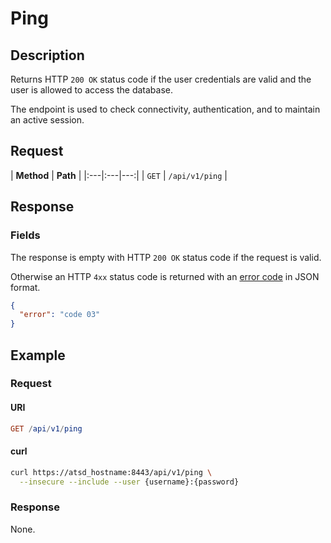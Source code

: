 # Ping

## Description

Returns HTTP `200 OK` status code if the user credentials are valid and the user is allowed to access the database.

The endpoint is used to check connectivity, authentication, and to maintain an active session.

## Request

| **Method** | **Path** |
|:---|:---|---:|
| `GET` | `/api/v1/ping` |

## Response

### Fields

The response is empty with HTTP `200 OK` status code if the request is valid.

Otherwise an HTTP `4xx` status code is returned with an [error code](../../../administration/user-authentication.md#authentication-and-authorization-errors) in JSON format.

```json
{
  "error": "code 03"
}
```

## Example

### Request

#### URI

```elm
GET /api/v1/ping
```

#### curl

```bash
curl https://atsd_hostname:8443/api/v1/ping \
  --insecure --include --user {username}:{password}
```

### Response

None.